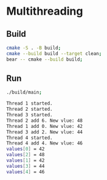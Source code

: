 # Multithreading

## Build

```bash
cmake -S . -B build;
cmake --build build --target clean;
bear -- cmake --build build;
```

## Run

```bash
./build/main;
```

```bash
Thread 1 started.
Thread 2 started.
Thread 3 started.
Thread 2 add 6. New vlue: 48
Thread 1 add 0. New vlue: 42
Thread 3 add 2. New vlue: 44
Thread 4 started.
Thread 4 add 4. New vlue: 46
values[0] = 42
values[2] = 48
values[1] = 42
values[3] = 44
values[4] = 46
```

